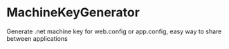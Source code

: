 # MachineKeyGenerator
Generate .net machine key for web.config or app.config, easy way to share between applications
